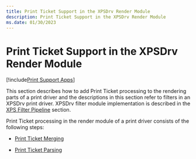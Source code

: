 ```yaml
---
title: Print Ticket Support in the XPSDrv Render Module
description: Print Ticket Support in the XPSDrv Render Module
ms.date: 01/30/2023
---
```


# Print Ticket Support in the XPSDrv Render Module

[!include[Print Support Apps](../includes/print-support-apps.md)]

This section describes how to add Print Ticket processing to the rendering parts of a print driver and the descriptions in this section refer to filters in an XPSDrv print driver. XPSDrv filter module implementation is described in the [XPS Filter Pipeline](xpsdrv-printer-driver.md) section.

Print Ticket processing in the render module of a print driver consists of the following steps:

- [Print Ticket Merging](print-ticket-merging.md)

- [Print Ticket Parsing](print-ticket-parsing.md)
